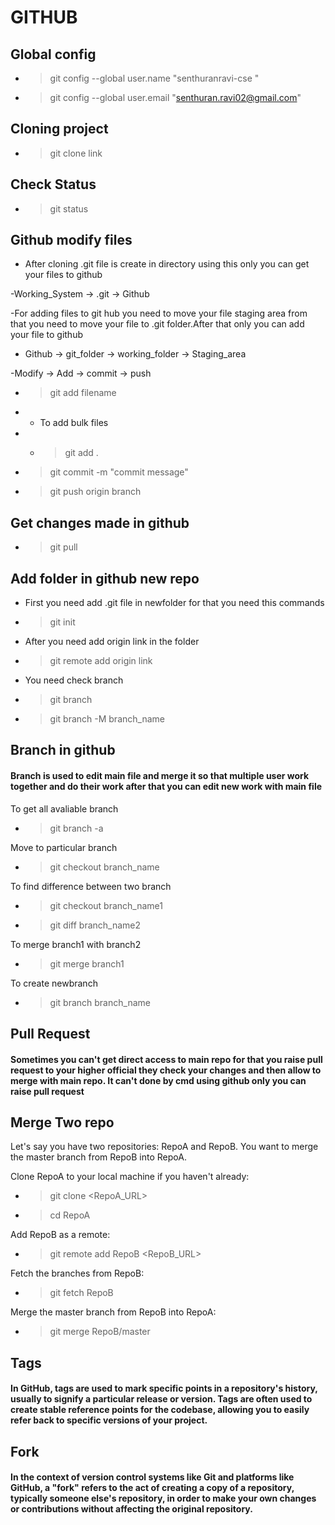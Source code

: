 # GITHUB

## Global config
- >git config --global user.name "senthuranravi-cse "
- >git config --global user.email "senthuran.ravi02@gmail.com"

## Cloning project
- >git clone link

## Check Status
- >git status

## Github modify files
- After cloning .git file is create in directory using this only you can get your files to github

 -Working_System -> .git -> Github

 -For adding files to git hub you need to move your file staging area from that you need to move your file to .git folder.After that only you can add your file to github

- Github -> git_folder -> working_folder -> Staging_area

-Modify -> Add -> commit -> push
- >git add filename
- - To add bulk files
-  - >git add .
- >git commit -m "commit message"
- >git push origin branch

## Get changes made in github
- >git pull

## Add folder in github new repo
- First you need add .git file in newfolder for that you need this commands
- >git init
- After you need add origin link in the folder
-  >git remote add origin link
- You need check branch
- >git branch
- >git branch -M branch_name

## Branch in github
#### Branch is used to edit main file and merge it so that multiple user work together and do their work after that you can edit new work with main file

 To get all avaliable branch
- >git branch -a

 Move to particular branch
- >git checkout branch_name

 To find difference between two branch
- >git checkout branch_name1 
- >git diff branch_name2

 To merge branch1 with branch2
- >git merge branch1

 To create newbranch
- >git branch branch_name

## Pull Request
#### Sometimes you can't get direct access to main repo for that you raise pull request to your higher official they check your changes and then allow to merge with main repo. It can't done by cmd using github only you can raise pull request

## Merge Two repo
Let's say you have two repositories: RepoA and RepoB. You want to merge the master branch from RepoB into RepoA.

Clone RepoA to your local machine if you haven't already:
- >git clone <RepoA_URL>
- >cd RepoA

Add RepoB as a remote:
- >git remote add RepoB <RepoB_URL>

Fetch the branches from RepoB:
- >git fetch RepoB

Merge the master branch from RepoB into RepoA:
- >git merge RepoB/master

## Tags
#### In GitHub, tags are used to mark specific points in a repository's history, usually to signify a particular release or version. Tags are often used to create stable reference points for the codebase, allowing you to easily refer back to specific versions of your project. 

## Fork
#### In the context of version control systems like Git and platforms like GitHub, a "fork" refers to the act of creating a copy of a repository, typically someone else's repository, in order to make your own changes or contributions without affecting the original repository. 

